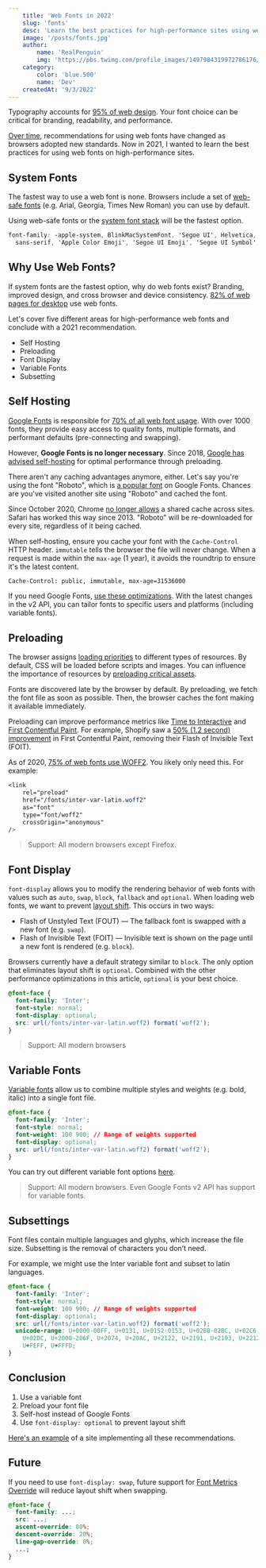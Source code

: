 ```yaml
---
    title: 'Web Fonts in 2022'
    slug: 'fonts'
    desc: 'Learn the best practices for high-performance sites using web fonts, updated for 2021.'
    image: '/posts/fonts.jpg'
    author:
        name: 'RealPenguin'
        img: 'https://pbs.twimg.com/profile_images/1497984319972786176/INedGtRX_400x400.jpg'
    category:
        color: 'blue.500'
        name: 'Dev'
    createdAt: '9/3/2022'
---
```




Typography accounts for [95% of web design](https://ia.net/topics/the-web-is-all-about-typography-period/). Your font choice can be critical for branding, readability, and performance.

[Over time](https://thehistoryoftheweb.com/web-fonts/), recommendations for using web fonts have changed as browsers adopted new standards. Now in 2021, I wanted to learn the best practices for using web fonts on high-performance sites.

## System Fonts

The fastest way to use a web font is none. Browsers include a set of [web-safe fonts](https://developer.mozilla.org/en-US/docs/Learn/CSS/Styling_text/Fundamentals#Web_safe_fonts) (e.g. Arial, Georgia, Times New Roman) you can use by default.

Using web-safe fonts or the [system font stack](https://systemfontstack.com/) will be the fastest option.

```css
font-family: -apple-system, BlinkMacSystemFont, 'Segoe UI', Helvetica, Arial,
  sans-serif, 'Apple Color Emoji', 'Segoe UI Emoji', 'Segoe UI Symbol';
```

## Why Use Web Fonts?

If system fonts are the fastest option, why do web fonts exist? Branding, improved design, and cross browser and device consistency. [82% of web pages for desktop](https://almanac.httparchive.org/en/2020/fonts) use web fonts.

Let's cover five different areas for high-performance web fonts and conclude with a 2021 recommendation.

- Self Hosting
- Preloading
- Font Display
- Variable Fonts
- Subsetting

## Self Hosting

[Google Fonts](https://fonts.google.com/) is responsible for [70% of all web font usage](https://almanac.httparchive.org/en/2020/fonts#serving-with-a-service). With over 1000 fonts, they provide easy access to quality fonts, multiple formats, and performant defaults (pre-connecting and swapping).

However, **Google Fonts is no longer necessary**. Since 2018, [Google has advised self-hosting](https://developers.google.com/web/updates/2018/08/web-performance-made-easy) for optimal performance through preloading.

There aren't any caching advantages anymore, either. Let's say you're using the font "Roboto", which is [a popular font](https://fonts.google.com/?sort=popularity) on Google Fonts. Chances are you've visited another site using "Roboto" and cached the font.

Since October 2020, Chrome [no longer allows](https://developers.google.com/web/updates/2020/10/http-cache-partitioning) a shared cache across sites. Safari has worked this way since 2013. "Roboto" will be re-downloaded for every site, regardless of it being cached.

When self-hosting, ensure you cache your font with the `Cache-Control` HTTP header. `immutable` tells the browser the file will never change. When a request is made within the `max-age` (1 year), it avoids the roundtrip to ensure it's the latest content.

```bash
Cache-Control: public, immutable, max-age=31536000
```

If you need Google Fonts, [use these optimizations](https://csswizardry.com/2020/05/the-fastest-google-fonts/). With the latest changes in the v2 API, you can tailor fonts to specific users and platforms (including variable fonts).

## Preloading

The browser assigns [loading priorities](https://web.dev/prioritize-resources/) to different types of resources. By default, CSS will be loaded before scripts and images. You can influence the importance of resources by [preloading critical assets](https://web.dev/preload-critical-assets/).

Fonts are discovered late by the browser by default. By preloading, we fetch the font file as soon as possible. Then, the browser caches the font making it available immediately.

Preloading can improve performance metrics like [Time to Interactive](https://web.dev/interactive) and [First Contentful Paint](https://web.dev/first-contentful-paint). For example, Shopify saw a [50% (1.2 second) improvement](https://twitter.com/ShopifyEng/status/844245243948163072) in First Contentful Paint, removing their Flash of Invisible Text (FOIT).

As of 2020, [75% of web fonts use WOFF2](https://almanac.httparchive.org/en/2019/fonts). You likely only need this. For example:

```css
<link
	rel="preload"
	href="/fonts/inter-var-latin.woff2"
	as="font"
	type="font/woff2"
	crossOrigin="anonymous"
/>
```

> Support: All modern browsers except Firefox.

## Font Display

`font-display` allows you to modify the rendering behavior of web fonts with values such as `auto`, `swap`, `block`, `fallback` and `optional`. When loading web fonts, we want to prevent [layout shift](https://web.dev/cls/). This occurs in two ways:

- Flash of Unstyled Text (FOUT) — The fallback font is swapped with a new font (e.g. `swap`).
- Flash of Invisible Text (FOIT) — Invisible text is shown on the page until a new font is rendered (e.g. `block`).

Browsers currently have a default strategy similar to `block`. The only option that eliminates layout shift is `optional`. Combined with the other performance optimizations in this article, `optional` is your best choice.

```css
@font-face {
  font-family: 'Inter';
  font-style: normal;
  font-display: optional;
  src: url(/fonts/inter-var-latin.woff2) format('woff2');
}
```

> Support: All modern browsers

## Variable Fonts

[Variable fonts](https://web.dev/variable-fonts/) allow us to combine multiple styles and weights (e.g. bold, italic) into a single font file.

```css
@font-face {
  font-family: 'Inter';
  font-style: normal;
  font-weight: 100 900; // Range of weights supported
  font-display: optional;
  src: url(/fonts/inter-var-latin.woff2) format('woff2');
}
```

You can try out different variable font options [here](https://developer.mozilla.org/en-US/docs/Web/CSS/CSS_Fonts/Variable_Fonts_Guide).

> Support: All modern browsers. Even Google Fonts v2 API has support for variable fonts.

## Subsettings

Font files contain multiple languages and glyphs, which increase the file size. Subsetting is the removal of characters you don’t need.

For example, we might use the Inter variable font and subset to latin languages.

```css
@font-face {
  font-family: 'Inter';
  font-style: normal;
  font-weight: 100 900; // Range of weights supported
  font-display: optional;
  src: url(/fonts/inter-var-latin.woff2) format('woff2');
  unicode-range: U+0000-00FF, U+0131, U+0152-0153, U+02BB-02BC, U+02C6, U+02DA,
    U+02DC, U+2000-206F, U+2074, U+20AC, U+2122, U+2191, U+2193, U+2212, U+2215,
    U+FEFF, U+FFFD;
}
```

## Conclusion

1. Use a variable font
2. Preload your font file
3. Self-host instead of Google Fonts
4. Use `font-display: optional` to prevent layout shift

[Here's an example](https://github.com/leerob/leerob.io) of a site implementing all these recommendations.

## Future

If you need to use `font-display: swap`, future support for [Font Metrics Override](https://www.youtube.com/watch?t=176&v=Z6wjUOSh9Tk&feature=youtu.be) will reduce layout shift when swapping.

```css
@font-face {
  font-family: ...;
  src: ...;
  ascent-override: 80%;
  descent-override: 20%;
  line-gap-override: 0%;
  ...;
}
```
